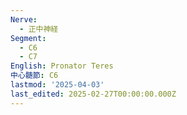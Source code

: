 ```yaml
---
Nerve:
  - 正中神経
Segment:
  - C6
  - C7
English: Pronator Teres
中心髄節: C6
lastmod: '2025-04-03'
last_edited: 2025-02-27T00:00:00.000Z
---
```



